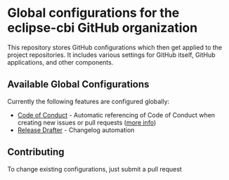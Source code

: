 Global configurations for the eclipse-cbi GitHub organization
====

This repository stores GitHub configurations which then get applied to the project repositories.
It includes various settings for GitHub itself, GitHub applications, and other components.

## Available Global Configurations

Currently the following features are configured globally:

* [Code of Conduct](./CODE_OF_CONDUCT.md) - Automatic referencing of Code of Conduct when creating new issues or pull requests
  ([more info](https://help.github.com/en/articles/creating-a-default-community-health-file-for-your-organization))
* [Release Drafter](./.github/release-drafter.yml) - Changelog automation

## Contributing

To change existing configurations, just submit a pull request
